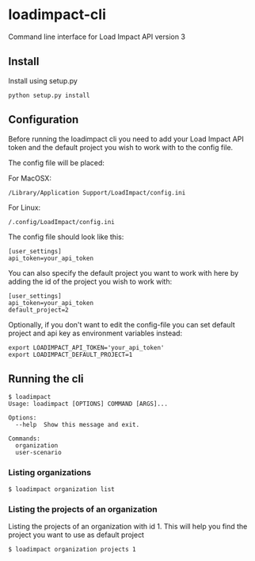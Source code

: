 # loadimpact-cli
Command line interface for Load Impact API version 3

## Install

Install using setup.py

```
python setup.py install
```

## Configuration

Before running the loadimpact cli you need to add your Load Impact API token and the default project you wish to work with to the config file.

The config file will be placed:

For MacOSX:

```
/Library/Application Support/LoadImpact/config.ini
```

For Linux:

```
/.config/LoadImpact/config.ini
```

The config file should look like this:

```
[user_settings]
api_token=your_api_token
```

You can also specify the default project you want to work with here by adding the id of the project you wish to work with:

```
[user_settings]
api_token=your_api_token
default_project=2
```

Optionally, if you don't want to edit the config-file you can set default project and api key as environment variables instead:


```
export LOADIMPACT_API_TOKEN='your_api_token'
export LOADIMPACT_DEFAULT_PROJECT=1
```

## Running the cli

```
$ loadimpact
Usage: loadimpact [OPTIONS] COMMAND [ARGS]...

Options:
  --help  Show this message and exit.

Commands:
  organization
  user-scenario
```

### Listing organizations

```
$ loadimpact organization list
```


### Listing the projects of an organization

Listing the projects of an organization with id 1. This will help you find the project you want to use as default project

```
$ loadimpact organization projects 1
```
